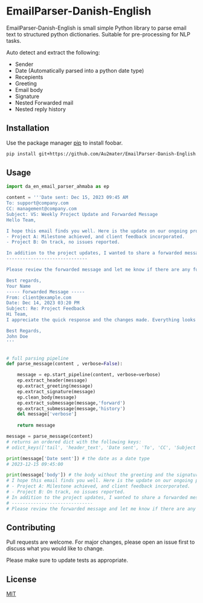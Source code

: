 # EmailParser-Danish-English
EmailParser-Danish-English is small simple Python library to parse email text to structured python dictionaries.
Suitable for pre-processing for NLP tasks.

Auto detect and extract the following:
 - Sender
 - Date (Automatically parsed into a python date type)
 - Recepients
 - Greeting
 - Email body
 - Signature
 - Nested Forwarded mail
 - Nested reply history

## Installation

Use the package manager [pip](https://pip.pypa.io/en/stable/) to install foobar.

```bash
pip install git+https://github.com/Au2mater/EmailParser-Danish-English.git
```

## Usage

```python
import da_en_email_parser_ahmaba as ep

content = '''Date sent: Dec 15, 2023 09:45 AM
To: support@company.com
CC: management@company.com
Subject: VS: Weekly Project Update and Forwarded Message
Hello Team,

I hope this email finds you well. Here is the update on our ongoing projects:
- Project A: Milestone achieved, and client feedback incorporated.
- Project B: On track, no issues reported.

In addition to the project updates, I wanted to share a forwarded message from our client:
------------------------------

Please review the forwarded message and let me know if there are any further actions required.

Best regards,
Your Name
----- Forwarded Message -----
From: client@example.com
Date: Dec 14, 2023 03:20 PM
Subject: Re: Project Feedback
Hi Team,
I appreciate the quick response and the changes made. Everything looks good now. Thanks!

Best Regards,
John Doe
'''


# full parsing pipeline
def parse_message(content , verbose=False):

    message = ep.start_pipeline(content, verbose=verbose)
    ep.extract_header(message)
    ep.extract_greeting(message)
    ep.extract_signature(message)
    ep.clean_body(message)
    ep.extract_submessage(message,'forward')
    ep.extract_submessage(message,'history')
    del message['verbose']
    
    return message

message = parse_message(content)
# returns an ordered dict with the following keys:
# odict_keys(['tail', 'header_text', 'Date sent', 'To', 'CC', 'Subject', 'greeting', 'body', 'signature', 'forward'])

print(message['Date sent']) # the date as a date type
# 2023-12-15 09:45:00

print(message['body']) # the body without the greeting and the signature
# I hope this email finds you well. Here is the update on our ongoing projects:
# - Project A: Milestone achieved, and client feedback incorporated.
# - Project B: On track, no issues reported.
# In addition to the project updates, I wanted to share a forwarded message from our client:
# ------------------------------
# Please review the forwarded message and let me know if there are any further actions required.


```

## Contributing

Pull requests are welcome. For major changes, please open an issue first
to discuss what you would like to change.

Please make sure to update tests as appropriate.

## License

[MIT](https://choosealicense.com/licenses/mit/)
